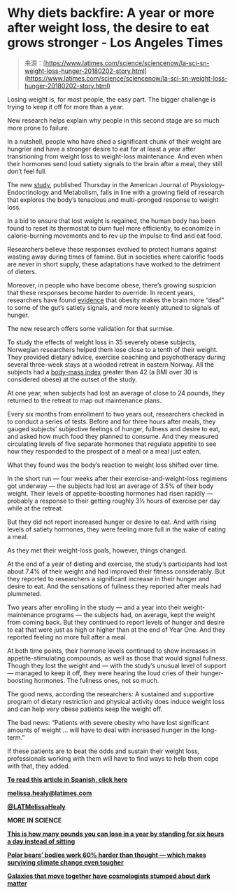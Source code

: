 <!--yml
category: 未分类
date: 2024-05-27 14:57:26
-->

# Why diets backfire: A year or more after weight loss, the desire to eat grows stronger - Los Angeles Times

> 来源：[https://www.latimes.com/science/sciencenow/la-sci-sn-weight-loss-hunger-20180202-story.html](https://www.latimes.com/science/sciencenow/la-sci-sn-weight-loss-hunger-20180202-story.html)

Losing weight is, for most people, the easy part. The bigger challenge is trying to keep it off for more than a year.

New research helps explain why people in this second stage are so much more prone to failure.

In a nutshell, people who have shed a significant chunk of their weight are hungrier and have a stronger desire to eat for at least a year after transitioning from weight loss to weight-loss maintenance. And even when their hormones send loud satiety signals to the brain after a meal, they still don’t feel full.

The new [study](https://www.physiology.org/doi/abs/10.1152/ajpendo.00322.2017), published Thursday in the American Journal of Physiology-Endocrinology and Metabolism, falls in line with a growing field of research that explores the body’s tenacious and multi-pronged response to weight loss.

In a bid to ensure that lost weight is regained, the human body has been found to reset its thermostat to burn fuel more efficiently, to economize in calorie-burning movements and to rev up the impulse to find and eat food.

Researchers believe these responses evolved to protect humans against wasting away during times of famine. But in societies where calorific foods are never in short supply, these adaptations have worked to the detriment of dieters.

Moreover, in people who have become obese, there’s growing suspicion that these responses become harder to override. In recent years, researchers have found [evidence](https://www.ncbi.nlm.nih.gov/pubmed/12605342) that obesity makes the brain more “deaf” to some of the gut’s satiety signals, and more keenly attuned to signals of hunger.

The new research offers some validation for that surmise.

To study the effects of weight loss in 35 severely obese subjects, Norwegian researchers helped them lose close to a tenth of their weight. They provided dietary advice, exercise coaching and psychotherapy during several three-week stays at a wooded retreat in eastern Norway. All the subjects had a [body-mass index](https://apps.who.int/bmi/index.jsp?introPage=intro_3.html) greater than 42 (a BMI over 30 is considered obese) at the outset of the study.

At one year, when subjects had lost an average of close to 24 pounds, they returned to the retreat to map out maintenance plans.

Every six months from enrollment to two years out, researchers checked in to conduct a series of tests. Before and for three hours after meals, they gauged subjects’ subjective feelings of hunger, fullness and desire to eat, and asked how much food they planned to consume. And they measured circulating levels of five separate hormones that regulate appetite to see how they responded to the prospect of a meal or a meal just eaten.

What they found was the body’s reaction to weight loss shifted over time.

In the short run — four weeks after their exercise-and-weight-loss regimens got underway — the subjects had lost an average of 3.5% of their body weight. Their levels of appetite-boosting hormones had risen rapidly — probably a response to their getting roughly 3½ hours of exercise per day while at the retreat.

But they did not report increased hunger or desire to eat. And with rising levels of satiety hormones, they were feeling more full in the wake of eating a meal.

As they met their weight-loss goals, however, things changed.

At the end of a year of dieting and exercise, the study’s participants had lost about 7.4% of their weight and had improved their fitness considerably. But they reported to researchers a significant increase in their hunger and desire to eat. And the sensations of fullness they reported after meals had plummeted.

Two years after enrolling in the study — and a year into their weight-maintenance programs — the subjects had, on average, kept the weight from coming back. But they continued to report levels of hunger and desire to eat that were just as high or higher than at the end of Year One. And they reported feeling no more full after a meal.

At both time points, their hormone levels continued to show increases in appetite-stimulating compounds, as well as those that would signal fullness. Though they lost the weight and — with the study’s unusual level of support — managed to keep it off, they were hearing the loud cries of their hunger-boosting hormones. The fullness ones, not so much.

The good news, according the researchers: A sustained and supportive program of dietary restriction and physical activity does induce weight loss and can help very obese patients keep the weight off.

The bad news: “Patients with severe obesity who have lost significant amounts of weight … will have to deal with increased hunger in the long-term.”

If these patients are to beat the odds and sustain their weight loss, professionals working with them will have to find ways to help them cope with that, they added.

**[To read this article in Spanish, click here](https://www.latimes.com/espanol/vidayestilo/la-es-por-que-las-dietas-fracasan-un-ano-despues-de-perder-peso-el-deseo-de-comer-se-vuelve-mas-fuerte-20180204-story.html)**

****[melissa.healy@latimes.com](mailto:melissa.healy@latimes.com)****

****[@LATMelissaHealy](https://twitter.com/LATMelissaHealy)****

****MORE IN SCIENCE****

**[This is how many pounds you can lose in a year by standing for six hours a day instead of sitting](https://www.latimes.com/science/sciencenow/la-sci-sn-standing-burns-calories-20180131-story.html)**

**[Polar bears’ bodies work 60% harder than thought — which makes surviving climate change even tougher](https://www.latimes.com/science/sciencenow/la-sci-sn-polar-bears-metabolism-20180201-story.html)**

**[Galaxies that move together have cosmologists stumped about dark matter](https://www.latimes.com/science/sciencenow/la-sci-sn-rotating-galaxies-20180201-story.html)**